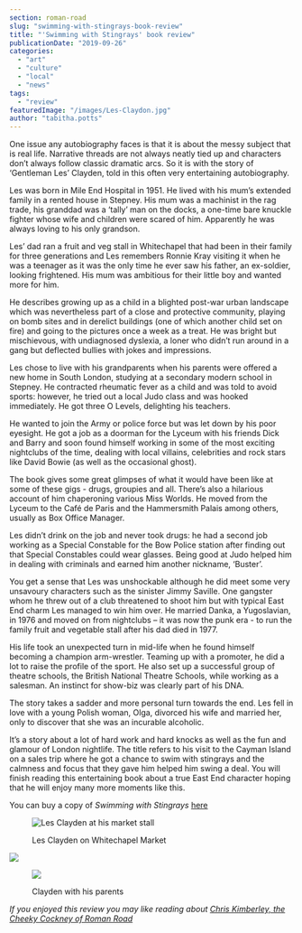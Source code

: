 ```yaml
---
section: roman-road
slug: "swimming-with-stingrays-book-review"
title: "'Swimming with Stingrays' book review"
publicationDate: "2019-09-26"
categories: 
  - "art"
  - "culture"
  - "local"
  - "news"
tags: 
  - "review"
featuredImage: "/images/Les-Claydon.jpg"
author: "tabitha.potts"
---
```


One issue any autobiography faces is that it is about the messy subject that is real life. Narrative threads are not always neatly tied up and characters don’t always follow classic dramatic arcs. So it is with the story of ‘Gentleman Les’ Clayden, told in this often very entertaining autobiography.

Les was born in Mile End Hospital in 1951. He lived with his mum’s extended family in a rented house in Stepney. His mum was a machinist in the rag trade, his granddad was a ‘tally’ man on the docks, a one-time bare knuckle fighter whose wife and children were scared of him. Apparently he was always loving to his only grandson.

Les’ dad ran a fruit and veg stall in Whitechapel that had been in their family for three generations and Les remembers Ronnie Kray visiting it when he was a teenager as it was the only time he ever saw his father, an ex-soldier, looking frightened. His mum was ambitious for their little boy and wanted more for him.

He describes growing up as a child in a blighted post-war urban landscape which was nevertheless part of a close and protective community, playing on bomb sites and in derelict buildings (one of which another child set on fire) and going to the pictures once a week as a treat. He was bright but mischievous, with undiagnosed dyslexia, a loner who didn’t run around in a gang but deflected bullies with jokes and impressions.

Les chose to live with his grandparents when his parents were offered a new home in South London, studying at a secondary modern school in Stepney. He contracted rheumatic fever as a child and was told to avoid sports: however, he tried out a local Judo class and was hooked immediately. He got three O Levels, delighting his teachers.

He wanted to join the Army or police force but was let down by his poor eyesight. He got a job as a doorman for the Lyceum with his friends Dick and Barry and soon found himself working in some of the most exciting nightclubs of the time, dealing with local villains, celebrities and rock stars like David Bowie (as well as the occasional ghost).

The book gives some great glimpses of what it would have been like at some of these gigs - drugs, groupies and all. There’s also a hilarious account of him chaperoning various Miss Worlds. He moved from the Lyceum to the Café de Paris and the Hammersmith Palais among others, usually as Box Office Manager.

Les didn’t drink on the job and never took drugs: he had a second job working as a Special Constable for the Bow Police station after finding out that Special Constables could wear glasses. Being good at Judo helped him in dealing with criminals and earned him another nickname, ‘Buster’.

You get a sense that Les was unshockable although he did meet some very unsavoury characters such as the sinister Jimmy Saville. One gangster whom he threw out of a club threatened to shoot him but with typical East End charm Les managed to win him over. He married Danka, a Yugoslavian, in 1976 and moved on from nightclubs – it was now the punk era - to run the family fruit and vegetable stall after his dad died in 1977.

His life took an unexpected turn in mid-life when he found himself becoming a champion arm-wrestler. Teaming up with a promoter, he did a lot to raise the profile of the sport. He also set up a successful group of theatre schools, the British National Theatre Schools, while working as a salesman. An instinct for show-biz was clearly part of his DNA.

The story takes a sadder and more personal turn towards the end. Les fell in love with a young Polish woman, Olga, divorced his wife and married her, only to discover that she was an incurable alcoholic.

It’s a story about a lot of hard work and hard knocks as well as the fun and glamour of London nightlife. The title refers to his visit to the Cayman Island on a sales trip where he got a chance to swim with stingrays and the calmness and focus that they gave him helped him swing a deal. You will finish reading this entertaining book about a true East End character hoping that he will enjoy many more moments like this.

You can buy a copy of _Swimming with Stingrays_ [here](https://www.amazon.co.uk/Swimming-Stingrays-Other-Side-Life-ebook/dp/B07BVD19NF)

<figure>

![Les Clayden at his market stall](/images/Les-on-Whitechapel-Market-1024x794.jpg)

<figcaption>

Les Clayden on Whitechapel Market

</figcaption>

</figure>

![](/images/Les-and-Olga-in-Zakopane-in-2002-New-Year’s-Eve-1024x567.jpg)

<figure>

![](/images/Les-with-Mum-and-Dad-1024x759.jpg)

<figcaption>

Clayden with his parents

</figcaption>

</figure>

_If you enjoyed this review you may like reading about [Chris Kimberley, the Cheeky Cockney of Roman Road](https://romanroadlondon.com/portrait-cheeky-cockney-life-after-being-postman/)_
